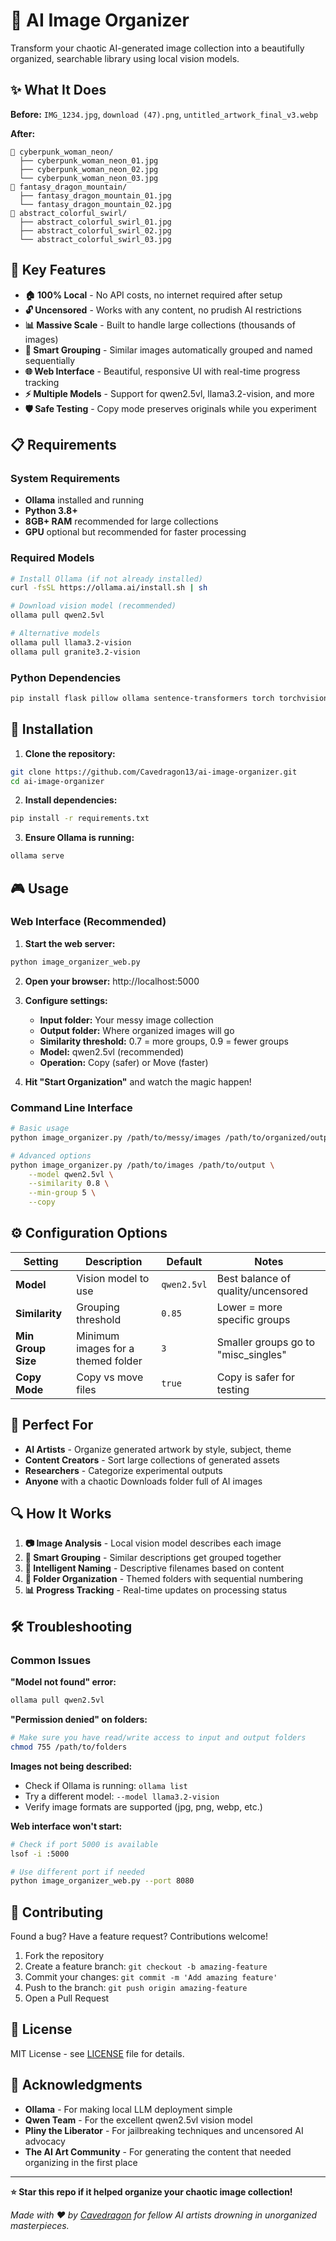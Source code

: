 # 🎨 AI Image Organizer

Transform your chaotic AI-generated image collection into a beautifully organized, searchable library using local vision models.

## ✨ What It Does

**Before:** `IMG_1234.jpg`, `download (47).png`, `untitled_artwork_final_v3.webp`

**After:** 
```
📁 cyberpunk_woman_neon/
  ├── cyberpunk_woman_neon_01.jpg
  ├── cyberpunk_woman_neon_02.jpg
  └── cyberpunk_woman_neon_03.jpg
📁 fantasy_dragon_mountain/
  ├── fantasy_dragon_mountain_01.jpg
  └── fantasy_dragon_mountain_02.jpg
📁 abstract_colorful_swirl/
  ├── abstract_colorful_swirl_01.jpg
  ├── abstract_colorful_swirl_02.jpg
  └── abstract_colorful_swirl_03.jpg
```

## 🚀 Key Features

- **🏠 100% Local** - No API costs, no internet required after setup
- **🔓 Uncensored** - Works with any content, no prudish AI restrictions
- **📊 Massive Scale** - Built to handle large collections (thousands of images)
- **🎯 Smart Grouping** - Similar images automatically grouped and named sequentially
- **🌐 Web Interface** - Beautiful, responsive UI with real-time progress tracking
- **⚡ Multiple Models** - Support for qwen2.5vl, llama3.2-vision, and more
- **🛡️ Safe Testing** - Copy mode preserves originals while you experiment

## 📋 Requirements

### System Requirements
- **Ollama** installed and running
- **Python 3.8+**
- **8GB+ RAM** recommended for large collections
- **GPU** optional but recommended for faster processing

### Required Models
```bash
# Install Ollama (if not already installed)
curl -fsSL https://ollama.ai/install.sh | sh

# Download vision model (recommended)
ollama pull qwen2.5vl

# Alternative models
ollama pull llama3.2-vision
ollama pull granite3.2-vision
```

### Python Dependencies
```bash
pip install flask pillow ollama sentence-transformers torch torchvision
```

## 🔧 Installation

1. **Clone the repository:**
```bash
git clone https://github.com/Cavedragon13/ai-image-organizer.git
cd ai-image-organizer
```

2. **Install dependencies:**
```bash
pip install -r requirements.txt
```

3. **Ensure Ollama is running:**
```bash
ollama serve
```

## 🎮 Usage

### Web Interface (Recommended)

1. **Start the web server:**
```bash
python image_organizer_web.py
```

2. **Open your browser:** http://localhost:5000

3. **Configure settings:**
   - **Input folder:** Your messy image collection
   - **Output folder:** Where organized images will go
   - **Similarity threshold:** 0.7 = more groups, 0.9 = fewer groups
   - **Model:** qwen2.5vl (recommended)
   - **Operation:** Copy (safer) or Move (faster)

4. **Hit "Start Organization"** and watch the magic happen!

### Command Line Interface

```bash
# Basic usage
python image_organizer.py /path/to/messy/images /path/to/organized/output

# Advanced options
python image_organizer.py /path/to/images /path/to/output \
    --model qwen2.5vl \
    --similarity 0.8 \
    --min-group 5 \
    --copy
```

## ⚙️ Configuration Options

| Setting | Description | Default | Notes |
|---------|-------------|---------|--------|
| **Model** | Vision model to use | `qwen2.5vl` | Best balance of quality/uncensored |
| **Similarity** | Grouping threshold | `0.85` | Lower = more specific groups |
| **Min Group Size** | Minimum images for a themed folder | `3` | Smaller groups go to "misc_singles" |
| **Copy Mode** | Copy vs move files | `true` | Copy is safer for testing |

## 🎯 Perfect For

- **AI Artists** - Organize generated artwork by style, subject, theme
- **Content Creators** - Sort large collections of generated assets
- **Researchers** - Categorize experimental outputs
- **Anyone** with a chaotic Downloads folder full of AI images

## 🔍 How It Works

1. **📷 Image Analysis** - Local vision model describes each image
2. **🧠 Smart Grouping** - Similar descriptions get grouped together  
3. **📝 Intelligent Naming** - Descriptive filenames based on content
4. **📁 Folder Organization** - Themed folders with sequential numbering
5. **📊 Progress Tracking** - Real-time updates on processing status

## 🛠️ Troubleshooting

### Common Issues

**"Model not found" error:**
```bash
ollama pull qwen2.5vl
```

**"Permission denied" on folders:**
```bash
# Make sure you have read/write access to input and output folders
chmod 755 /path/to/folders
```

**Images not being described:**
- Check if Ollama is running: `ollama list`
- Try a different model: `--model llama3.2-vision`
- Verify image formats are supported (jpg, png, webp, etc.)

**Web interface won't start:**
```bash
# Check if port 5000 is available
lsof -i :5000

# Use different port if needed
python image_organizer_web.py --port 8080
```

## 🤝 Contributing

Found a bug? Have a feature request? Contributions welcome!

1. Fork the repository
2. Create a feature branch: `git checkout -b amazing-feature`
3. Commit your changes: `git commit -m 'Add amazing feature'`
4. Push to the branch: `git push origin amazing-feature`
5. Open a Pull Request

## 📜 License

MIT License - see [LICENSE](LICENSE) file for details.

## 🙏 Acknowledgments

- **Ollama** - For making local LLM deployment simple
- **Qwen Team** - For the excellent qwen2.5vl vision model
- **Pliny the Liberator** - For jailbreaking techniques and uncensored AI advocacy
- **The AI Art Community** - For generating the content that needed organizing in the first place

---

**⭐ Star this repo if it helped organize your chaotic image collection!**

*Made with ❤️ by [Cavedragon](https://github.com/Cavedragon13) for fellow AI artists drowning in unorganized masterpieces.*